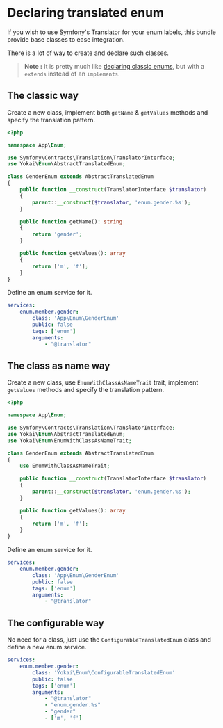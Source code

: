 Declaring translated enum
=========================

If you wish to use Symfony's Translator for your enum labels, this bundle provide base classes to ease integration.

There is a lot of way to create and declare such classes.

> **Note :** It is pretty much like [declaring classic enums](declaring-enum.md), 
> but with a `extends` instead of an `implements`.


The classic way
---------------

Create a new class, implement both `getName` & `getValues` methods and specify the translation pattern.

```php
<?php

namespace App\Enum;

use Symfony\Contracts\Translation\TranslatorInterface;
use Yokai\Enum\AbstractTranslatedEnum;

class GenderEnum extends AbstractTranslatedEnum
{
    public function __construct(TranslatorInterface $translator)
    {
        parent::__construct($translator, 'enum.gender.%s');
    }

    public function getName(): string
    {
        return 'gender';
    }

    public function getValues(): array
    {
        return ['m', 'f'];
    }
}
```

Define an enum service for it.

```yaml
services:
    enum.member.gender:
        class: 'App\Enum\GenderEnum'
        public: false
        tags: ['enum']
        arguments:
            - "@translator"
```


The class as name way
---------------------

Create a new class, use `EnumWithClassAsNameTrait` trait, implement `getValues` methods and specify the translation pattern.

```php
<?php

namespace App\Enum;

use Symfony\Contracts\Translation\TranslatorInterface;
use Yokai\Enum\AbstractTranslatedEnum;
use Yokai\Enum\EnumWithClassAsNameTrait;

class GenderEnum extends AbstractTranslatedEnum
{
    use EnumWithClassAsNameTrait;

    public function __construct(TranslatorInterface $translator)
    {
        parent::__construct($translator, 'enum.gender.%s');
    }

    public function getValues(): array
    {
        return ['m', 'f'];
    }
}
```

Define an enum service for it.

```yaml
services:
    enum.member.gender:
        class: 'App\Enum\GenderEnum'
        public: false
        tags: ['enum']
        arguments:
            - "@translator"
```


The configurable way
--------------------

No need for a class, just use the `ConfigurableTranslatedEnum` class and define a new enum service.

```yaml
services:
    enum.member.gender:
        class: 'Yokai\Enum\ConfigurableTranslatedEnum'
        public: false
        tags: ['enum']
        arguments:
            - "@translator"
            - "enum.gender.%s"
            - "gender"
            - ['m', 'f']
```
